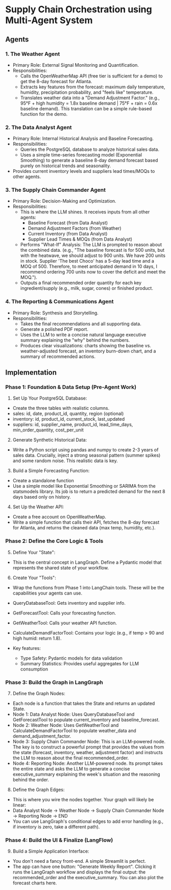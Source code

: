 # Supply Chain Orchestration using Multi-Agent System

## Agents
### 1. The Weather Agent

- Primary Role: External Signal Monitoring and Quantification.
- Responsibilities:
  - Calls the OpenWeatherMap API (free tier is sufficient for a demo) to get the 8-day forecast for Atlanta.
  - Extracts key features from the forecast: maximum daily temperature, humidity, precipitation probability, and "feels like" temperature.
  - Translates weather data into a "Demand Adjustment Factor." (e.g., 95°F + high humidity = 1.8x baseline demand | 75°F + rain = 0.6x baseline demand). This translation can be a simple rule-based function for the demo.

### 2. The Data Analyst Agent

- Primary Role: Internal Historical Analysis and Baseline Forecasting.
- Responsibilities:
  - Queries the PostgreSQL database to analyze historical sales data.
  - Uses a simple time-series forecasting model (Exponential Smoothing) to generate a baseline 8-day demand forecast based purely on historical trends and seasonality.
- Provides current inventory levels and suppliers lead times/MOQs to other agents.

### 3. The Supply Chain Commander Agent

- Primary Role: Decision-Making and Optimization.
- Responsibilities:
  - This is where the LLM shines. It receives inputs from all other agents:
    - Baseline Forecast (from Data Analyst)
    - Demand Adjustment Factors (from Weather)
    - Current Inventory (from Data Analyst)
    - Supplier Lead Times & MOQs (from Data Analyst)
  - Performs "What-If" Analysis: The LLM is prompted to reason about the combined data. (e.g., "The baseline forecast is for 500 units, but with the heatwave, we should adjust to 900 units. We have 200 units in stock. Supplier 'The best Choco' has a 5-day lead time and a MOQ of 500. Therefore, to meet anticipated demand in 10 days, I recommend ordering 700 units now to cover the deficit and meet the MOQ.").
  - Outputs a final recommended order quantity for each key ingredient/supply (e.g., milk, sugar, cones) or finished product.

### 4. The Reporting & Communications Agent

- Primary Role: Synthesis and Storytelling.
- Responsibilities:
  - Takes the final recommendations and all supporting data.
  - Generate a polished PDF report.
  - Uses the LLM to write a concise natural language executive summary explaining the "why" behind the numbers.
  - Produces clear visualizations: charts showing the baseline vs. weather-adjusted forecast, an inventory burn-down chart, and a summary of recommended actions.


## Implementation

### Phase 1: Foundation & Data Setup (Pre-Agent Work)
1. Set Up Your PostgreSQL Database:
- Create the three tables with realistic columns.
- sales: id, date, product_id, quantity, region (optional)
- inventory: id, product_id, current_stock, last_updated
- suppliers: id, supplier_name, product_id, lead_time_days, min_order_quantity, cost_per_unit

2. Generate Synthetic Historical Data:
- Write a Python script using pandas and numpy to create 2-3 years of sales data. Crucially, inject a strong seasonal pattern (summer spikes) and some random noise. This realistic data is key.

3. Build a Simple Forecasting Function:
- Create a standalone function
- Use a simple model like Exponential Smoothing or SARIMA from the statsmodels library. Its job is to return a predicted demand for the next 8 days based only on history.

4. Set Up the Weather API:
- Create a free account on OpenWeatherMap.
- Write a simple function that calls their API, fetches the 8-day forecast for Atlanta, and returns the cleaned data (max temp, humidity, etc.).


### Phase 2: Define the Core Logic & Tools
5. Define Your "State":

- This is the central concept in LangGraph. Define a Pydantic model that represents the shared state of your workflow.

6. Create Your "Tools":

- Wrap the functions from Phase 1 into LangChain tools. These will be the capabilities your agents can use.
- QueryDatabaseTool: Gets inventory and supplier info.
- GetForecastTool: Calls your forecasting function.
- GetWeatherTool: Calls your weather API function.
- CalculateDemandFactorTool: Contains your logic (e.g., if temp > 90 and high humid: return 1.8).

- Key features:
  - Type Safety: Pydantic models for data validation
  - Summary Statistics: Provides useful aggregates for LLM consumption

### Phase 3: Build the Graph in LangGraph
7. Define the Graph Nodes:

- Each node is a function that takes the State and returns an updated State.
- Node 1: Data Analyst Node: Uses QueryDatabaseTool and GetForecastTool to populate current_inventory and baseline_forecast.
- Node 2: Weather Node: Uses GetWeatherTool and CalculateDemandFactorTool to populate weather_data and demand_adjustment_factor.
- Node 3: Supply Chain Commander Node: This is an LLM-powered node. The key is to construct a powerful prompt that provides the values from the state (forecast, inventory, weather, adjustment factor) and instructs the LLM to reason about the final recommended_order.
- Node 4: Reporting Node: Another LLM-powered node. Its prompt takes the entire state and asks the LLM to generate a concise executive_summary explaining the week's situation and the reasoning behind the order.

8. Define the Graph Edges:

- This is where you wire the nodes together. Your graph will likely be linear:
- Data Analyst Node -> Weather Node -> Supply Chain Commander Node -> Reporting Node -> END
- You can use LangGraph's conditional edges to add error handling (e.g., if inventory is zero, take a different path).

### Phase 4: Build the UI & Finalize (LangFlow)
9. Build a Simple Application Interface:

- You don't need a fancy front-end. A simple Streamlit is perfect.
- The app can have one button: "Generate Weekly Report". Clicking it runs the LangGraph workflow and displays the final output: the recommended_order and the executive_summary. You can also plot the forecast charts here.
